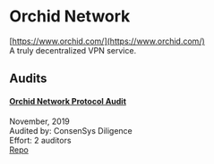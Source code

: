 
# Orchid Network
  
[https://www.orchid.com/](https://www.orchid.com/)<br>
A truly decentralized VPN service.


## Audits



#### [Orchid Network Protocol Audit](https://diligence.consensys.net/audits/2019/11/orchid-network-protocol/)

November, 2019<br>
Audited by: ConsenSys Diligence<br>Effort: 2 auditors<br>
[Repo](https://github.com/OrchidTechnologies/orchid)
      

  



